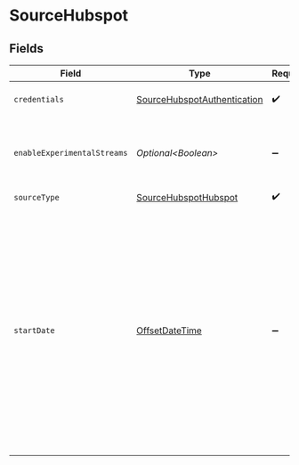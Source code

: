 # SourceHubspot


## Fields

| Field                                                                                                                                                                                                                                                                                          | Type                                                                                                                                                                                                                                                                                           | Required                                                                                                                                                                                                                                                                                       | Description                                                                                                                                                                                                                                                                                    | Example                                                                                                                                                                                                                                                                                        |
| ---------------------------------------------------------------------------------------------------------------------------------------------------------------------------------------------------------------------------------------------------------------------------------------------- | ---------------------------------------------------------------------------------------------------------------------------------------------------------------------------------------------------------------------------------------------------------------------------------------------- | ---------------------------------------------------------------------------------------------------------------------------------------------------------------------------------------------------------------------------------------------------------------------------------------------- | ---------------------------------------------------------------------------------------------------------------------------------------------------------------------------------------------------------------------------------------------------------------------------------------------- | ---------------------------------------------------------------------------------------------------------------------------------------------------------------------------------------------------------------------------------------------------------------------------------------------- |
| `credentials`                                                                                                                                                                                                                                                                                  | [SourceHubspotAuthentication](../../models/shared/SourceHubspotAuthentication.md)                                                                                                                                                                                                              | :heavy_check_mark:                                                                                                                                                                                                                                                                             | Choose how to authenticate to HubSpot.                                                                                                                                                                                                                                                         |                                                                                                                                                                                                                                                                                                |
| `enableExperimentalStreams`                                                                                                                                                                                                                                                                    | *Optional\<Boolean>*                                                                                                                                                                                                                                                                           | :heavy_minus_sign:                                                                                                                                                                                                                                                                             | If enabled then experimental streams become available for sync.                                                                                                                                                                                                                                |                                                                                                                                                                                                                                                                                                |
| `sourceType`                                                                                                                                                                                                                                                                                   | [SourceHubspotHubspot](../../models/shared/SourceHubspotHubspot.md)                                                                                                                                                                                                                            | :heavy_check_mark:                                                                                                                                                                                                                                                                             | N/A                                                                                                                                                                                                                                                                                            |                                                                                                                                                                                                                                                                                                |
| `startDate`                                                                                                                                                                                                                                                                                    | [OffsetDateTime](https://docs.oracle.com/javase/8/docs/api/java/time/OffsetDateTime.html)                                                                                                                                                                                                      | :heavy_minus_sign:                                                                                                                                                                                                                                                                             | UTC date and time in the format 2017-01-25T00:00:00Z. Any data before this date will not be replicated. If not set, "2006-06-01T00:00:00Z" (Hubspot creation date) will be used as start date. It's recommended to provide relevant to your data start date value to optimize synchronization. | 2017-01-25T00:00:00Z                                                                                                                                                                                                                                                                           |